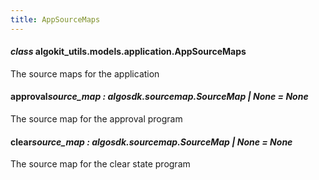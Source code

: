 ```yaml
---
title: AppSourceMaps
---
```


#### _class_ algokit_utils.models.application.AppSourceMaps

The source maps for the application

#### approval*source_map *: algosdk.source*map.SourceMap | None* _= None_

The source map for the approval program

#### clear*source_map *: algosdk.source*map.SourceMap | None* _= None_

The source map for the clear state program
